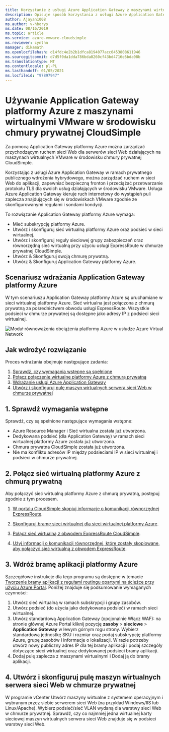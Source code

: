 ```yaml
---
title: Korzystanie z usługi Azure Application Gateway z maszynami wirtualnymi VMware
description: Opisuje sposób korzystania z usługi Azure Application Gateway do zarządzania przychodzącym ruchem internetowym dla serwerów sieci Web działających na maszynach wirtualnych VMware środowisko chmury prywatnej CloudSimple
author: Ajayan1008
ms.author: v-hborys
ms.date: 08/16/2019
ms.topic: article
ms.service: azure-vmware-cloudsimple
ms.reviewer: cynthn
manager: dikamath
ms.openlocfilehash: d14fdc4e2b2b1dfca8194077acc0453808611946
ms.sourcegitcommit: d7d5f0da1dda786bda0260cf43bd4716e5bda08b
ms.translationtype: MT
ms.contentlocale: pl-PL
ms.lasthandoff: 01/05/2021
ms.locfileid: "97897947"
---
```

# <a name="use-azure-application-gateway-with-vmware-virtual-machines-in-the-cloudsimple-private-cloud-environment"></a>Używanie Application Gateway platformy Azure z maszynami wirtualnymi VMware w środowisku chmury prywatnej CloudSimple

Za pomocą Application Gateway platformy Azure można zarządzać przychodzącym ruchem sieci Web dla serwerów sieci Web działających na maszynach wirtualnych VMware w środowisku chmury prywatnej CloudSimple.

Korzystając z usługi Azure Application Gateway w ramach prywatnego publicznego wdrożenia hybrydowego, można zarządzać ruchem w sieci Web do aplikacji, zapewniać bezpieczną fronton i przeciążać przetwarzanie protokołu TLS dla swoich usług działających w środowisku VMware. Usługa Azure Application Gateway kieruje ruch internetowy do wystąpień puli zaplecza znajdujących się w środowiskach VMware zgodnie ze skonfigurowanymi regułami i sondami kondycji.

To rozwiązanie Application Gateway platformy Azure wymaga:

* Mieć subskrypcję platformy Azure.
* Utwórz i skonfiguruj sieć wirtualną platformy Azure oraz podsieć w sieci wirtualnej.
* Utwórz i skonfiguruj reguły sieciowej grupy zabezpieczeń oraz równorzędną sieć wirtualną przy użyciu usługi ExpressRoute w chmurze prywatnej CloudSimple.
* Utwórz & Skonfiguruj swoją chmurę prywatną.
* Utwórz & Skonfiguruj Application Gateway platformy Azure.

## <a name="azure-application-gateway-deployment-scenario"></a>Scenariusz wdrażania Application Gateway platformy Azure

W tym scenariuszu Application Gateway platformy Azure są uruchamiane w sieci wirtualnej platformy Azure. Sieć wirtualna jest połączona z chmurą prywatną za pośrednictwem obwodu usługi ExpressRoute. Wszystkie podsieci w chmurze prywatnej są dostępne jako adresy IP z podsieci sieci wirtualnej.

![Moduł równoważenia obciążenia platformy Azure w usłudze Azure Virtual Network](media/load-balancer-use-case.png)

## <a name="how-to-deploy-the-solution"></a>Jak wdrożyć rozwiązanie

Proces wdrażania obejmuje następujące zadania:

1. [Sprawdź, czy wymagania wstępne są spełnione](#1-verify-prerequisites)
2. [Połącz połączenie wirtualne platformy Azure z chmurą prywatną](#2-connect-your-azure-virtual-network-to-your-private-cloud)
3. [Wdrażanie usługi Azure Application Gateway](#3-deploy-an-azure-application-gateway)
4. [Utwórz i skonfiguruj pulę maszyn wirtualnych serwera sieci Web w chmurze prywatnej](#4-create-and-configure-a-web-server-vm-pool-in-your-private-cloud)

## <a name="1-verify-prerequisites"></a>1. Sprawdź wymagania wstępne

Sprawdź, czy są spełnione następujące wymagania wstępne:

* Azure Resource Manager i Sieć wirtualna została już utworzona.
* Dedykowana podsieć (dla Application Gateway) w ramach sieci wirtualnej platformy Azure została już utworzona.
* Chmura prywatna CloudSimple została już utworzona.
* Nie ma konfliktu adresów IP między podsieciami IP w sieci wirtualnej i podsieci w chmurze prywatnej.

## <a name="2-connect-your-azure-virtual-network-to-your-private-cloud"></a>2. Połącz sieć wirtualną platformy Azure z chmurą prywatną

Aby połączyć sieć wirtualną platformy Azure z chmurą prywatną, postępuj zgodnie z tym procesem.

1. [W portalu CloudSimple skopiuj informacje o komunikacji równorzędnej ExpressRoute](virtual-network-connection.md).

2. [Skonfiguruj bramę sieci wirtualnej dla sieci wirtualnej platformy Azure](../expressroute/expressroute-howto-add-gateway-portal-resource-manager.md).

3. [Połącz sieć wirtualną z obwodem ExpressRoute CloudSimple](../expressroute/expressroute-howto-linkvnet-portal-resource-manager.md#connect-a-vnet-to-a-circuit---different-subscription).

4. [Użyj informacji o komunikacji równorzędnej, które zostały skopiowane, aby połączyć sieć wirtualną z obwodem ExpressRoute](virtual-network-connection.md).

## <a name="3-deploy-an-azure-application-gateway"></a>3. Wdróż bramę aplikacji platformy Azure

Szczegółowe instrukcje dla tego programu są dostępne w temacie [Tworzenie bramy aplikacji z regułami routingu opartymi na ścieżce przy użyciu Azure Portal](../application-gateway/create-url-route-portal.md). Poniżej znajduje się podsumowanie wymaganych czynności:

1. Utwórz sieć wirtualną w ramach subskrypcji i grupy zasobów.
2. Utwórz podsieć (do użycia jako dedykowana podsieć) w ramach sieci wirtualnej.
3. Utwórz standardową Application Gateway (opcjonalnie Włącz WAF): na stronie głównej Azure Portal kliknij pozycję **zasoby**  >  **sieciowe**  >  **Application Gateway** w lewym górnym rogu strony. Wybierz standardową jednostkę SKU i rozmiar oraz podaj subskrypcję platformy Azure, grupę zasobów i informacje o lokalizacji. W razie potrzeby utwórz nowy publiczny adres IP dla tej bramy aplikacji i podaj szczegóły dotyczące sieci wirtualnej oraz dedykowanej podsieci bramy aplikacji.
4. Dodaj pulę zaplecza z maszynami wirtualnymi i Dodaj ją do bramy aplikacji.

## <a name="4-create-and-configure-a-web-server-vm-pool-in-your-private-cloud"></a>4. Utwórz i skonfiguruj pulę maszyn wirtualnych serwera sieci Web w chmurze prywatnej

W programie vCenter Utwórz maszyny wirtualne z systemem operacyjnym i wybranym przez siebie serwerem sieci Web (na przykład Windows/IIS lub Linux/Apache). Wybierz podsieć/sieć VLAN wydaną dla warstwy sieci Web w chmurze prywatnej. Sprawdź, czy co najmniej jedna wirtualnej karty sieciowej maszyn wirtualnych serwera sieci Web znajduje się w podsieci warstwy sieci Web.
